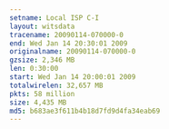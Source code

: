 ```yaml
---
setname: Local ISP C-I
layout: witsdata
tracename: 20090114-070000-0
end: Wed Jan 14 20:30:01 2009
originalname: 20090114-070000-0
gzsize: 2,346 MB
len: 0:30:00
start: Wed Jan 14 20:00:01 2009
totalwirelen: 32,657 MB
pkts: 58 million
size: 4,435 MB
md5: b683ae3f611b4b18d7fd9d4fa34eab69
---
```

